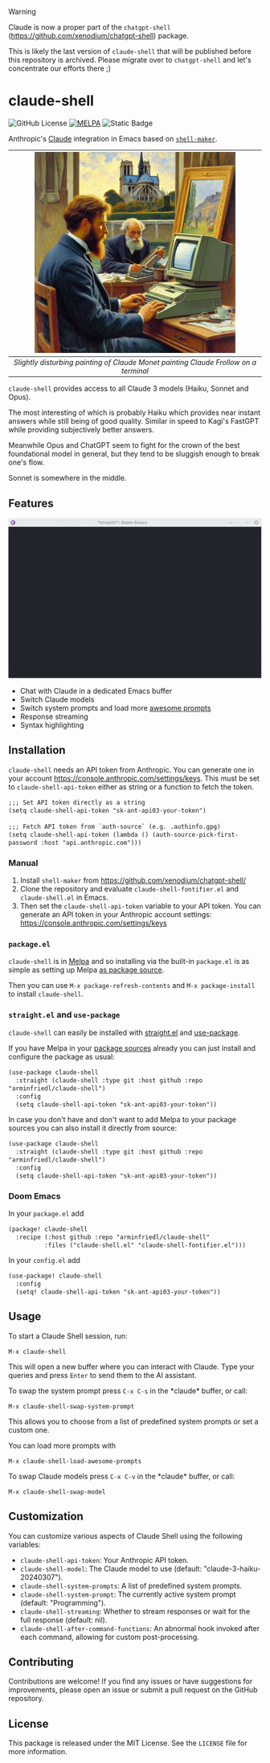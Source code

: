 > [!WARNING]
> Claude is now a proper part of the `chatgpt-shell`
> (https://github.com/xenodium/chatgpt-shell) package.
>
> This is likely the last version of `claude-shell` that will be published
> before this repository is archived. Please migrate over to `chatgpt-shell` and
> let's concentrate our efforts there ;)

# claude-shell

![GitHub License](https://img.shields.io/github/license/arminfriedl/claude-shell)
[![MELPA](https://melpa.org/packages/claude-shell-badge.svg)](https://melpa.org/#/claude-shell)
![Static Badge](https://img.shields.io/badge/Emacs-29.1-blue)

Anthropic's [Claude](https://www.anthropic.com/claude) integration in Emacs
based on [`shell-maker`](https://github.com/xenodium/chatgpt-shell/).

<div align="center">

| ![Claude Monet Painting Claude Frollo On A Terminal](img/claude-claude-small.jpg)                                 |
|:-----------------------------------------------------------------------------------------------------------------:|
| *Slightly disturbing painting of Claude Monet painting Claude Frollow on a terminal*                              |

</div>

`claude-shell` provides access to all Claude 3 models (Haiku, Sonnet and Opus).

The most interesting of which is probably Haiku which provides near instant
answers while still being of good quality. Similar in speed to Kagi's FastGPT
while providing subjectively better answers.

Meanwhile Opus and ChatGPT seem to fight for the crown of the best foundational
model in general, but they tend to be sluggish enough to break one's flow.

Sonnet is somewhere in the middle.

## Features

![claude-shell usage](img/usage.gif)

- Chat with Claude in a dedicated Emacs buffer
- Switch Claude models
- Switch system prompts and load more [awesome
  prompts](https://github.com/f/awesome-chatgpt-prompts)
- Response streaming
- Syntax highlighting

## Installation
`claude-shell` needs an API token from Anthropic. You can generate one in your
account https://console.anthropic.com/settings/keys. This must be set to
`claude-shell-api-token` either as string or a function to fetch the token.

``` elisp
;;; Set API token directly as a string
(setq claude-shell-api-token "sk-ant-api03-your-token")

;;; Fetch API token from `auth-source` (e.g. .authinfo.gpg)
(setq claude-shell-api-token (lambda () (auth-source-pick-first-password :host "api.anthropic.com")))
```

### Manual

1. Install `shell-maker` from https://github.com/xenodium/chatgpt-shell/
2. Clone the repository and evaluate `claude-shell-fontifier.el` and
`claude-shell.el` in Emacs. 
3. Then set the `claude-shell-api-token` variable to your API token. You can
   generate an API token in your Anthropic account settings:
   https://console.anthropic.com/settings/keys

### `package.el`
`claude-shell` is in [Melpa](https://melpa.org/#/claude-shell) and so installing
via the built-in `package.el` is as simple as setting up Melpa [as package
source](https://melpa.org/#/getting-started).

Then you can use `M-x package-refresh-contents` and `M-x package-install` to
install `claude-shell`.

### `straight.el` and `use-package`

`claude-shell` can easily be installed with
[straight.el](https://github.com/radian-software/straight.el) and
[use-package](https://github.com/jwiegley/use-package). 

If you have Melpa in your [package sources](https://melpa.org/#/getting-started)
already you can just install and configure the package as usual:
``` elisp
(use-package claude-shell
  :straight (claude-shell :type git :host github :repo "arminfriedl/claude-shell")
  :config
  (setq claude-shell-api-token "sk-ant-api03-your-token"))

```

In case you don't have and don't want to add Melpa to your package sources you
can also install it directly from source:
``` elisp
(use-package claude-shell
  :straight (claude-shell :type git :host github :repo "arminfriedl/claude-shell")
  :config
  (setq claude-shell-api-token "sk-ant-api03-your-token"))

```

### Doom Emacs

In your `package.el` add

``` elisp
(package! claude-shell
  :recipe (:host github :repo "arminfriedl/claude-shell"
          :files ("claude-shell.el" "claude-shell-fontifier.el")))
```

In your `config.el` add

``` elisp
(use-package! claude-shell
  :config
  (setq! claude-shell-api-token "sk-ant-api03-your-token"))
```

## Usage

To start a Claude Shell session, run:
```
M-x claude-shell
```

This will open a new buffer where you can interact with Claude. Type your
queries and press `Enter` to send them to the AI assistant.

To swap the system prompt press `C-x C-s` in the \*claude\* buffer, or call:
```
M-x claude-shell-swap-system-prompt
```

This allows you to choose from a list of predefined system prompts or set a custom one.

You can load more prompts with
```
M-x claude-shell-load-awesome-prompts
```

To swap Claude models press `C-x C-v` in the \*claude\* buffer, or call:

```
M-x claude-shell-swap-model
```

## Customization

You can customize various aspects of Claude Shell using the following variables:

- `claude-shell-api-token`: Your Anthropic API token.
- `claude-shell-model`: The Claude model to use (default: "claude-3-haiku-20240307").
- `claude-shell-system-prompts`: A list of predefined system prompts.
- `claude-shell-system-prompt`: The currently active system prompt (default: "Programming").
- `claude-shell-streaming`: Whether to stream responses or wait for the full response (default: nil).
- `claude-shell-after-command-functions`: An abnormal hook invoked after each command, allowing for custom post-processing.

## Contributing

Contributions are welcome! If you find any issues or have suggestions for improvements, please open an issue or submit a pull request on the GitHub repository.

## License

This package is released under the MIT License. See the `LICENSE` file for more information.


